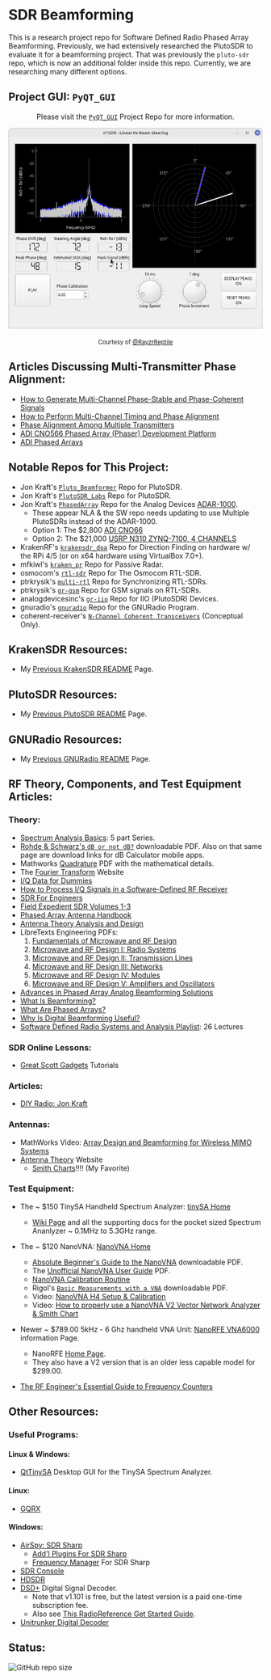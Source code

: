 # SDR Beamforming

This is a research project repo for Software Defined Radio Phased Array Beamforming. Previously, we had extensively researched the PlutoSDR to evaluate it for a beamforming project. That was previously the `pluto-sdr` repo, which is now an additional folder inside this repo. Currently, we are researching many different options.

## Project GUI: `PyQT_GUI`

<div align="center">
<p>

Please visit the [`PyQT_GUI`](https://github.com/RayzrReptile/PyQT_GUI) Project Repo for more information.

</p>
<!-- <img src="./phaseCoherence/assets/GUI_initial_mockup.png" alt="GUI" width="800"/><br> -->
<img src="./PhaseCoherence/assets/GUI_2-0_nTSDR.png" alt="GUI" width="800"/><br>

<small>Courtesy of&nbsp;<a href="https://github.com/RayzrReptile">@RayzrReptile</a></small>

</div>

## Articles Discussing Multi-Transmitter Phase Alignment:

- [How to Generate Multi-Channel Phase-Stable and Phase-Coherent Signals](https://www.keysight.com/blogs/en/tech/rfmw/2019/04/10/how-to-generate-multi-channel-phase-stable-and-phase-coherent-signals)
- [How to Perform Multi-Channel Timing and Phase Alignment](https://www.keysight.com/blogs/en/tech/rfmw/2019/04/18/how-to-perform-multi-channel-timing-and-phase-alignment)
- [Phase Alignment Among Multiple Transmitters](https://www.freepatentsonline.com/y2016/0308598.html)
- [ADI CNO566 Phased Array (Phaser) Development Platform](https://www.analog.com/en/resources/reference-designs/circuits-from-the-lab/cn0566.html)
- [ADI Phased Arrays](https://www.analog.com/en/applications/markets/aerospace-and-defense-pavilion-home/phased-array-solution.html)

## Notable Repos for This Project:

- Jon Kraft's [`Pluto_Beamformer`](https://github.com/jonkraft/Pluto_Beamformer) Repo for PlutoSDR.
- Jon Kraft's [`PlutoSDR_Labs`](https://github.com/jonkraft/PlutoSDR_Labs) Repo for PlutoSDR.
- Jon Kraft's [`PhasedArray`](https://github.com/jonkraft/PhasedArray) Repo for the Analog Devices [ADAR-1000](https://www.analog.com/media/en/technical-documentation/data-sheets/adar1000.pdf). 
   - These appear NLA &amp; the SW repo needs updating to use Multiple PlutoSDRs instead of the ADAR-1000.
   - Option 1: The $2,800 [ADI CNO66](https://www.mouser.com/ProductDetail/Analog-Devices/EVAL-CN0566-RPIZ?qs=9vOqFld9vZV8E7zpQ8NrWw%3D%3D)
   - Option 2: The $21,000 [USRP N310 ZYNQ-7100, 4 CHANNELS](https://www.digikey.com/en/products/detail/ni/785067-01/16818609)
- KrakenRF's [`krakensdr_doa`](https://github.com/krakenrf/krakensdr_doa) Repo for Direction Finding 
on hardware w/ the RPi 4/5 (or on x64 hardware using VirtualBox 7.0+).
- mfkiwl's [`kraken_pr`](https://github.com/mfkiwl/krakensdr_pr) Repo for Passive Radar.
- osmocom's [`rtl-sdr`](https://github.com/osmocom/rtl-sdr) Repo for The Osmocom RTL-SDR.
- ptrkrysik's [`multi-rtl`](https://github.com/ptrkrysik/multi-rtl) Repo for Synchronizing RTL-SDRs.
- ptrkrysik's [`gr-gsm`](https://github.com/ptrkrysik/gr-gsm/tags) Repo for GSM signals on RTL-SDRs.
- analogdevicesinc's [`gr-iio`](https://github.com/analogdevicesinc/gr-iio) Repo for IIO (PlutoSDR) Devices.
- gnuradio's [`gnuradio`](https://github.com/gnuradio/gnuradio) Repo for the GNURadio Program.
- coherent-receiver's [`N-Channel Coherent Transceivers`](https://coherent-receiver.com/pluto-sdr) (Conceptual Only).

## KrakenSDR Resources:

- My [Previous KrakenSDR README](./Toolbox/KrakenSDR/README.md) Page.

## PlutoSDR Resources:

- My [Previous PlutoSDR README](./Toolbox/PlutoSDR/README.md) Page.

## GNURadio Resources:

- My [Previous GNURadio README](./Toolbox/GNURadio/README.md) Page.

## RF Theory, Components, and Test Equipment Articles:
### Theory:

- [Spectrum Analysis Basics](https://www.keysight.com/blogs/en/tech/rfmw/2020/05/01/spectrum-analysis-basics-part-1-what-is-a-spectrum-analyzer): 5 part Series.
- [Rohde & Schwarz's `dB or not dB?`](https://www.rohde-schwarz.com/us/applications/db-or-not-db-educational-note_230850-15534.html) downloadable PDF. Also on that same page are download links for dB Calculator mobile apps.
- Mathworks [Quadrature](https://www.mathworks.com/content/dam/mathworks/mathworks-dot-com/moler/quad.pdf) PDF with the mathematical details.
- The [Fourier Transform](https://www.thefouriertransform.com/) Website
- [I/Q Data for Dummies](http://whiteboard.ping.se/SDR/IQ)
- [How to Process I/Q Signals in a Software-Defined RF Receiver](https://www.allaboutcircuits.com/technical-articles/how-to-process-iq-signals-software-defined-rf-receiver-dsp-digital-signal/)
- [SDR For Engineers](https://www.analog.com/en/education/education-library/software-defined-radio-for-engineers.html)
- [Field Expedient SDR Volumes 1-3](https://www.factorialabs.com/fieldxp/)
- [Phased Array Antenna Handbook](http://twanclik.free.fr/electricity/electronic/pdfdone11/Phased.Array.Antenna.Handbook.Artech.House.Publishers.Second.Edition.eBook-kB.pdf)
- [Antenna Theory Analysis and Design](https://cds.cern.ch/record/1416310/files/047166782X_TOC.pdf)
- LibreTexts Engineering PDFs:
    1. [Fundamentals of Microwave and RF Design](https://eng.libretexts.org/Bookshelves/Electrical_Engineering/Electronics/Book%3A_Fundamentals_of_Microwave_and_RF_Design_(Steer))
    2. [Microwave and RF Design I: Radio Systems](https://eng.libretexts.org/Bookshelves/Electrical_Engineering/Electronics/Microwave_and_RF_Design_I_-_Radio_Systems_(Steer))
    3. [Microwave and RF Design II: Transmission Lines](https://eng.libretexts.org/Bookshelves/Electrical_Engineering/Electronics/Microwave_and_RF_Design_II_-_Transmission_Lines_(Steer))
    4. [Microwave and RF Design III: Networks](https://eng.libretexts.org/Bookshelves/Electrical_Engineering/Electronics/Microwave_and_RF_Design_III_-_Networks_(Steer))
    5. [Microwave and RF Design IV: Modules](https://eng.libretexts.org/Bookshelves/Electrical_Engineering/Electronics/Microwave_and_RF_Design_IV%3A_Modules_(Steer))
    6. [Microwave and RF Design V: Amplifiers and Oscillators](https://eng.libretexts.org/Bookshelves/Electrical_Engineering/Electronics/Microwave_and_RF_Design_V%3A_Amplifiers_and_Oscillators_(Steer))
- [Advances in Phased Array Analog Beamforming Solutions](https://ez.analog.com/webinar/c/e/182)
- [What Is Beamforming?](https://www.youtube.com/watch?v=VOGjHxlisyo)
- [What Are Phased Arrays?](https://www.youtube.com/watch?v=9WxWun0E-PM)
- [Why Is Digital Beamforming Useful?](https://www.youtube.com/watch?v=Hb6BhqOgmAI)
- [Software Defined Radio Systems and Analysis Playlist](https://www.youtube.com/playlist?list=PLBfTSoOqoRnOTBTLahXBlxaDUNWdZ3FdS): 26 Lectures

### SDR Online Lessons:
- [Great Scott Gadgets](https://greatscottgadgets.com/sdr/) Tutorials

### Articles: 
- [DIY Radio: Jon Kraft](https://ez.analog.com/tags/DIYRadio)

### Antennas:

- MathWorks Video: [Array Design and Beamforming for Wireless MIMO Systems](https://www.mathworks.com/support/search.html/videos/array-design-and-beamforming-for-wireless-mimo-systems-1639591309094.html?fq%5B%5D=asset_type_name:video&fq%5B%5D=category:comm/index&page=1)
- [Antenna Theory](https://www.antenna-theory.com/) Website
    - [Smith Charts](https://www.antenna-theory.com/tutorial/smith/chart.php)!!!! (My Favorite)

### Test Equipment:

- The ~ $150 TinySA Handheld Spectrum Analyzer: [tinySA Home](https://tinysa.org/wiki/pmwiki.php?n=Main.HomePage)
    - [Wiki Page](https://tinysa.org/wiki/pmwiki.php?n=Main.HomePage) and all the supporting docs for the pocket sized Spectrum Ananlyzer ~ 0.1MHz to 5.3GHz range.

- The ~ $120 NanoVNA: [NanoVNA Home](https://nanovna.com/)
    - [Absolute Beginner's Guide to the NanoVNA](http://www.nemarc.org/Absolute_Beginner_Guide_NanoVNA.pdf) downloadable PDF.
    - The [Unofficial NanoVNA User Guide](https://www.qsl.net/g0ftd/other/nano-vna-original/docs/NanoVNA%20User%20Guide-English-reformat-Oct-2-19.pdf) PDF.
    - [NanoVNA Calibration Routine](https://nanovna.com/?page_id=2)
    - Rigol's [`Basic Measurements with a VNA`](https://www.rigolna.com/pdfs/VNA-Measurements.pdf) downloadable PDF.
    - Video: [NanoVNA H4 Setup & Calibration](https://www.youtube.com/watch?v=rQGTG7GuPtM)
    - Video: [How to properly use a NanoVNA V2 Vector Network Analyzer & Smith Chart](https://www.youtube.com/watch?v=_pjcEKQY_Tk)

- Newer ~ $789.00 5kHz - 6 Ghz handheld VNA Unit: [NanoRFE VNA6000](https://nanorfe.com/vna6000.html) information Page.
    - NanoRFE [Home Page](https://nanorfe.com/nanovna-v2.html).
    - They also have a V2 version that is an older less capable model for $299.00.

- [The RF Engineer's Essential Guide to Frequency Counters](https://www.keysight.com/blogs/en/tech/educ/2023/frequency-counter-essential-guide)

## Other Resources:
### Useful Programs:
#### Linux & Windows:

- [QtTinySA](https://github.com/g4ixt/QtTinySA) Desktop GUI for the TinySA Spectrum Analyzer.

#### Linux:
- [GQRX](https://gqrx.dk/)

#### Windows:
- [AirSpy: SDR Sharp](https://airspy.com/download/) 
    - [Add'l Plugins For SDR Sharp](https://www.rtl-sdr.com/sdrsharp-plugins/)
    - [Frequency Manager](https://www.freqmgrsuite.com/) For SDR Sharp
- [SDR Console](https://www.sdr-radio.com/)
- [HDSDR](http://www.hdsdr.de/)
- [DSD+](https://www.dsdplus.com/) Digital Signal Decoder.
    - Note that v1.101 is free, but the latest version is a paid one-time subscription fee.
    - Also see [This RadioReference Get Started Guide](https://forums.radioreference.com/threads/need-beginners-guide-to-dsd-fastlane.463963/).
- [Unitrunker Digital Decoder](http://www.unitrunker.com/)

## Status:

![GitHub repo size](https://img.shields.io/github/repo-size/ADolbyB/sdr-beamforming?logo=Github&label=Repo%20Size)